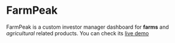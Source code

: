 # FarmPeak
FarmPeak is a custom investor manager dashboard for **farms** and *agricultural* related products. You can check its [live demo](http://farmpeak.abk.ng)
